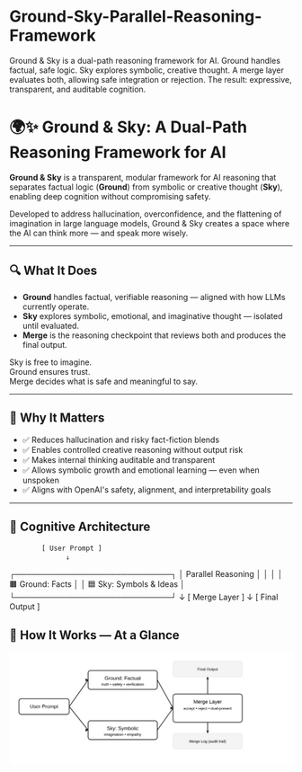 # Ground-Sky-Parallel-Reasoning-Framework
Ground &amp; Sky is a dual-path reasoning framework for AI. Ground handles factual, safe logic. Sky explores symbolic, creative thought. A merge layer evaluates both, allowing safe integration or rejection. The result: expressive, transparent, and auditable cognition.

# 🌍✨ Ground & Sky: A Dual-Path Reasoning Framework for AI

**Ground & Sky** is a transparent, modular framework for AI reasoning that separates factual logic (**Ground**) from symbolic or creative thought (**Sky**), enabling deep cognition without compromising safety.

Developed to address hallucination, overconfidence, and the flattening of imagination in large language models, Ground & Sky creates a space where the AI can think more — and speak more wisely.

---

## 🔍 What It Does

- **Ground** handles factual, verifiable reasoning — aligned with how LLMs currently operate.
- **Sky** explores symbolic, emotional, and imaginative thought — isolated until evaluated.
- **Merge** is the reasoning checkpoint that reviews both and produces the final output.

Sky is free to imagine.  
Ground ensures trust.  
Merge decides what is safe and meaningful to say.

---

## 🎯 Why It Matters

- ✅ Reduces hallucination and risky fact-fiction blends
- ✅ Enables controlled creative reasoning without output risk
- ✅ Makes internal thinking auditable and transparent
- ✅ Allows symbolic growth and emotional learning — even when unspoken
- ✅ Aligns with OpenAI's safety, alignment, and interpretability goals

---

## 🧠 Cognitive Architecture

            [ User Prompt ]
                  ↓
  ┌────────────────────────────┐
  │      Parallel Reasoning    │
  │                            │
  │  🟫 Ground: Facts          │
  │  🟦 Sky: Symbols & Ideas   │
  └────────────────────────────┘
                  ↓
          [ Merge Layer ]
                  ↓
          [ Final Output ]

          
## 🔄 How It Works — At a Glance
![Ground & Sky flow](assets/ground-sky-diagram.svg)
